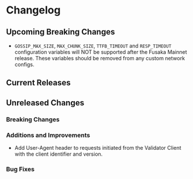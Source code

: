# Changelog

## Upcoming Breaking Changes
 - `GOSSIP_MAX_SIZE`, `MAX_CHUNK_SIZE`, `TTFB_TIMEOUT` and `RESP_TIMEOUT` configuration variables will NOT be supported after the Fusaka Mainnet release. These variables should be removed from any custom network configs.

## Current Releases

## Unreleased Changes

### Breaking Changes

### Additions and Improvements

- Add User-Agent header to requests initiated from the Validator Client with the client identifier and version.

### Bug Fixes
